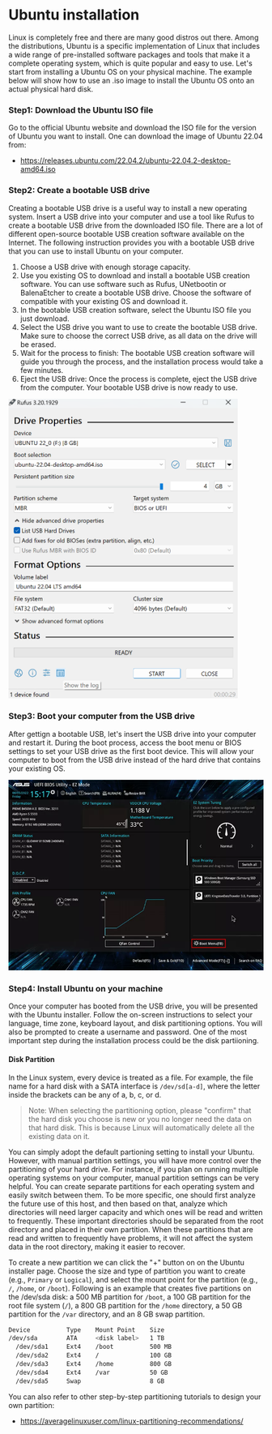 # Ubuntu installation

Linux is completely free and there are many good distros out there. Among the distributions, Ubuntu is a specific implementation of Linux that includes a wide range of pre-installed software packages and tools that make it a complete operating system, which is quite popular and easy to use. Let's start from installing a Ubuntu OS on your physical machine. The example below will show how to use an .iso image to install the Ubuntu OS onto an actual physical hard disk. 

### Step1: Download the Ubuntu ISO file

Go to the official Ubuntu website and download the ISO file for the version of Ubuntu you want to install. One can download the image of Ubuntu 22.04 from:
- https://releases.ubuntu.com/22.04.2/ubuntu-22.04.2-desktop-amd64.iso

### Step2: Create a bootable USB drive

Creating a bootable USB drive is a useful way to install a new operating system. Insert a USB drive into your computer and use a tool like Rufus to create a bootable USB drive from the downloaded ISO file. There are a lot of different open-source bootable USB creation software available on the Internet. The following instruction provides you with a bootable USB drive that you can use to install Ubuntu on your computer.

1. Choose a USB drive with enough storage capacity.
2. Use you existing OS to download and install a bootable USB creation software. You can use software such as Rufus, UNetbootin or BalenaEtcher to create a bootable USB drive. Choose the software of compatible with your existing OS and download it.
3. In the bootable USB creation software, select the Ubuntu ISO file you just download.
4. Select the USB drive you want to use to create the bootable USB drive. Make sure to choose the correct USB drive, as all data on the drive will be erased.
5. Wait for the process to finish: The bootable USB creation software will guide you through the process, and the installation process would take a few minutes.
6. Eject the USB drive: Once the process is complete, eject the USB drive from the computer. Your bootable USB drive is now ready to use.

![Bootable Software](images/bootable_software.png)

### Step3: Boot your computer from the USB drive

After gettign a bootable USB, let's insert the USB drive into your computer and restart it. During the boot process, access the boot menu or BIOS settings to set your USB drive as the first boot device. This will allow your computer to boot from the USB drive instead of the hard drive that contains your existing OS.

![Boot Menu](images/boot_menu.png)

### Step4: Install Ubuntu on your machine  
Once your computer has booted from the USB drive, you will be presented with the Ubuntu installer. Follow the on-screen instructions to select your language, time zone, keyboard layout, and disk partitioning options. You will also be prompted to create a username and password. One of the most important step during the installation process could be the disk partiioning.


#### Disk Partition

In the Linux system, every device is treated as a file. For example, the file name for a hard disk with a SATA interface is `/dev/sd[a-d]`, where the letter inside the brackets can be any of a, b, c, or d. 
> Note: When selecting the partitioning option, please "confirm" that the hard disk you choose is new or you no longer need the data on that hard disk. This is because Linux will automatically delete all the existing data on it.




You can simply adopt the default partioning setting to install your Ubuntu. However, with manual partition settings, you will have more control over the partitioning of your hard drive. For instance, if you plan on running multiple operating systems on your computer, manual partition settings can be very helpful. You can create separate partitions for each operating system and easily switch between them. To be more specific, one should first analyze the future use of this host, and then based on that, analyze which directories will need larger capacity and which ones will be read and written to frequently. These important directories should be separated from the root directory and placed in their own partition. When these partitions that are read and written to frequently have problems, it will not affect the system data in the root directory, making it easier to recover. 


To create a new partition we can click the "+" button on on the Ubuntu installer page. Choose the size and type of partition you want to create (e.g., `Primary` or `Logical`), and select the mount point for the partition (e.g., `/`, `/home`, or `/boot`). Following is an example that creates five partitions on the /dev/sda disk: a 500 MB partition for `/boot`, a 100 GB partition for the root file system (`/`), a 800 GB partition for the `/home` directory, a 50 GB partition for the `/var` directory, and an 8 GB swap partition.

 
```sh
Device          Type    Mount Point    Size
/dev/sda        ATA     <disk label>   1 TB
  /dev/sda1     Ext4    /boot          500 MB
  /dev/sda2     Ext4    /              100 GB
  /dev/sda3     Ext4    /home          800 GB
  /dev/sda4     Ext4    /var           50 GB
  /dev/sda5     Swap                   8 GB
```

You can also refer to other step-by-step partitioning tutorials to design your own partition:
- https://averagelinuxuser.com/linux-partitioning-recommendations/




